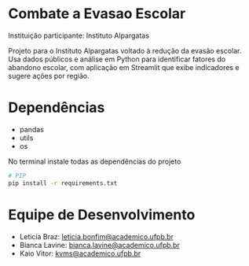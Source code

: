 # Combate a Evasao Escolar

Instituição participante: Instituto Alpargatas

Projeto para o Instituto Alpargatas voltado à redução da evasão escolar. Usa dados públicos e análise em Python para identificar fatores do abandono escolar, com aplicação em Streamlit que exibe indicadores e sugere ações por região.

# Dependências 
* pandas
* utils
* os

No terminal instale todas as dependências do projeto 
```bash
# PIP
pip install -r requirements.txt
```
# Equipe de Desenvolvimento
* Leticia Braz: leticia.bonfim@academico.ufpb.br
* Bianca Lavine: bianca.lavine@academico.ufpb.br
* Kaio Vitor: kvms@academico.ufpb.br
